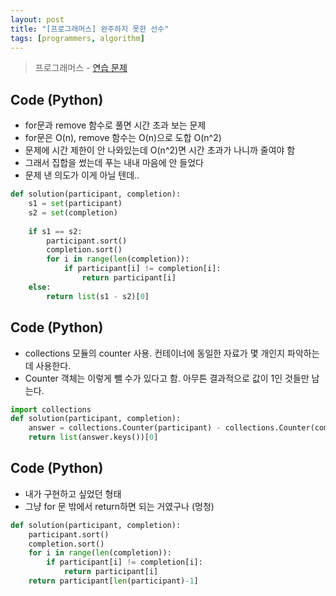 ```yaml
---
layout: post
title: "[프로그래머스] 완주하지 못한 선수"
tags: [programmers, algorithm]
---
```

> 프로그래머스 - [연습 문제](https://programmers.co.kr/learn/courses/30/lessons/42576)

## Code (Python)
* for문과 remove 함수로 풀면 시간 초과 보는 문제
* for문은 O(n), remove 함수는 O(n)으로 도합 O(n^2)
* 문제에 시간 제한이 안 나와있는데 O(n^2)면 시간 초과가 나니까 줄여야 함
* 그래서 집합을 썼는데 푸는 내내 마음에 안 들었다
* 문제 낸 의도가 이게 아닐 텐데..
```python
def solution(participant, completion):
    s1 = set(participant)
    s2 = set(completion)
    
    if s1 == s2:
        participant.sort()
        completion.sort()
        for i in range(len(completion)):
            if participant[i] != completion[i]:
                return participant[i]
    else:
        return list(s1 - s2)[0]
```

## Code (Python)
* collections 모듈의 counter 사용. 컨테이너에 동일한 자료가 몇 개인지 파악하는데 사용한다.
* Counter 객체는 이렇게 뺄 수가 있다고 함. 아무튼 결과적으로 값이 1인 것들만 남는다.
```python
import collections
def solution(participant, completion):
    answer = collections.Counter(participant) - collections.Counter(completion)
    return list(answer.keys())[0]
```

## Code (Python)
* 내가 구현하고 싶었던 형태
* 그냥 for 문 밖에서 return하면 되는 거였구나 (멍청)
```python
def solution(participant, completion):
    participant.sort()
    completion.sort()
    for i in range(len(completion)):
        if participant[i] != completion[i]:
            return participant[i]
    return participant[len(participant)-1]
```